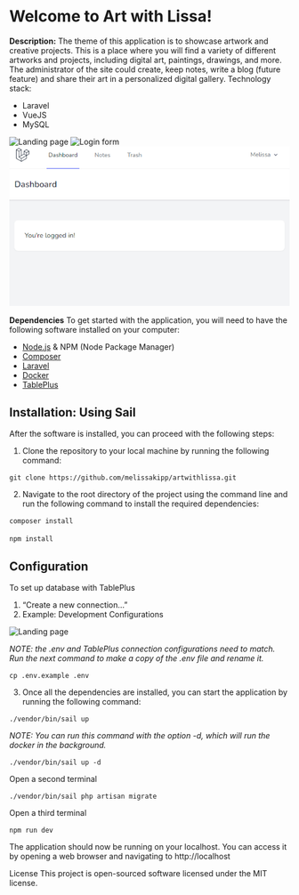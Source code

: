 # Welcome to Art with Lissa!

**Description:** The theme of this application is to showcase artwork and creative projects. This is a place where you will find a variety of different artworks and projects, including digital art, paintings, drawings, and more. The administrator of the site could create, keep notes, write a blog (future feature) and share their art in a personalized digital gallery.
Technology stack:
-	Laravel
-	VueJS
-	MySQL

<img src="resources/images/20230114_landingpage.png" alt="Landing page">
<img src="resources/images/20230114_login.png" alt="Login form">
<img src="https://github.com/melissakipp/artwithlissa/blob/main/resources/images/readme/20230114_dashboard.png" alt="Dashboard">

**Dependencies**
To get started with the application, you will need to have the following software installed on your computer:
-	[Node.js](https://nodejs.org/) & NPM (Node Package Manager)
-	[Composer](https://getcomposer.org/)
-	[Laravel](https://laravel.com/docs/9.x/installation#choosing-your-sail-services)
-	[Docker](https://www.docker.com/)
-	[TablePlus]( https://tableplus.com/)

## Installation: Using Sail
<p>After the software is installed, you can proceed with the following steps:</p>

1. Clone the repository to your local machine by running the following command:
```shell
git clone https://github.com/melissakipp/artwithlissa.git
```

2. Navigate to the root directory of the project using the command line and run the following command to install the required dependencies:
```shell
composer install

npm install
```

## Configuration
To set up database with TablePlus
1.	“Create a new connection…” 
2. Example: Development Configurations

<img src="./resources/images/20230114_database-configs.png" alt="Landing page">

<p><em>NOTE: the .env and TablePlus connection configurations need to match. Run the next command to make a copy of the .env file and rename it.</em></p>

```shell
cp .env.example .env
```

3. Once all the dependencies are installed, you can start the application by running the following command:
```shell
./vendor/bin/sail up
```

<p><em>NOTE: You can run this command with the option -d, which will run the docker in the background.</em></p>

```shell
./vendor/bin/sail up -d
```

<p>Open a second terminal</p>

```shell
./vendor/bin/sail php artisan migrate
```


<p>Open a third terminal</p>

```shell
npm run dev
```

The application should now be running on your localhost. You can access it by opening a web browser and navigating to http://localhost

License
This project is open-sourced software licensed under the MIT license.

